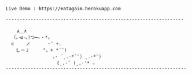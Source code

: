 
    Live Demo : https://eatagain.herokuapp.com

    -----------------------------------------------------------------

        ∧＿∧　
      （｡･ω･｡)つ━☆・*。
      ⊂　　 ノ 　　　・゜+.
      　しーＪ　　　°。+ *´¨)
      　　　　　　　　　.· ´¸.·*´¨) ¸.·*¨)
      　　　　　　　　　　(¸.·´ (¸.·'* ☆
    ------------------------------------------------------------------

